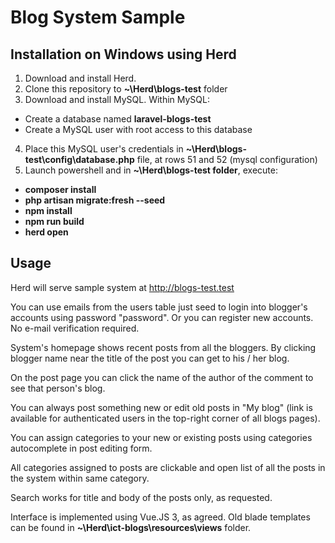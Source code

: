 # Blog System Sample

## Installation on Windows using Herd

1. Download and install Herd.
2. Clone this repository to **~\Herd\blogs-test** folder
3. Download and install MySQL. Within MySQL:
- Create a database named **laravel-blogs-test**
- Create a MySQL user with root access to this database
4. Place this MySQL user's credentials in **~\Herd\blogs-test\config\database.php** file, at rows 51 and 52 (mysql configuration)
5. Launch powershell and in **~\Herd\blogs-test folder**, execute:
- **composer install**
- **php artisan migrate:fresh --seed**
- **npm install**
- **npm run build**
- **herd open**

## Usage

Herd will serve sample system at http://blogs-test.test

You can use emails from the users table just seed to login into blogger's accounts using password "password". Or you can register new accounts. No e-mail verification required. 

System's homepage shows recent posts from all the bloggers. By clicking blogger name near the title of the post you can get to his / her blog.

On the post page you can click the name of the author of the comment to see that person's blog.

You can always post something new or edit old posts in "My blog" (link is available for authenticated users in the top-right corner of all blogs pages).

You can assign categories to your new or existing posts using categories autocomplete in post editing form.

All categories assigned to posts are clickable and open list of all the posts in the system within same category.

Search works for title and body of the posts only, as requested.

Interface is implemented using Vue.JS 3, as agreed. Old blade templates can be found in **~\Herd\ict-blogs\resources\views** folder.
